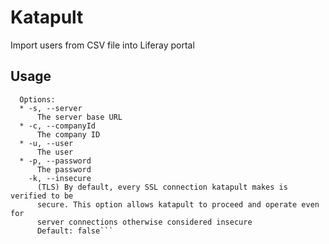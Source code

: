 # Katapult
Import users from CSV file into Liferay portal
## Usage
```Usage: katapult [options] <csv-file>
  Options:
  * -s, --server
      The server base URL
  * -c, --companyId
      The company ID
  * -u, --user
      The user
  * -p, --password
      The password
    -k, --insecure
      (TLS) By default, every SSL connection katapult makes is verified to be 
      secure. This option allows katapult to proceed and operate even for 
      server connections otherwise considered insecure
      Default: false```
